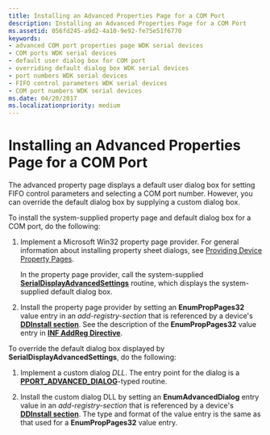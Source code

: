 ```yaml
---
title: Installing an Advanced Properties Page for a COM Port
description: Installing an Advanced Properties Page for a COM Port
ms.assetid: 056fd245-a9d2-4a10-9e92-fe75e51f6770
keywords:
- advanced COM port properties page WDK serial devices
- COM ports WDK serial devices
- default user dialog box for COM port
- overriding default dialog box WDK serial devices
- port numbers WDK serial devices
- FIFO control parameters WDK serial devices
- COM port numbers WDK serial devices
ms.date: 04/20/2017
ms.localizationpriority: medium
---
```


# Installing an Advanced Properties Page for a COM Port

The advanced property page displays a default user dialog box for setting FIFO control parameters and selecting a COM port number. However, you can override the default dialog box by supplying a custom dialog box.

To install the system-supplied property page and default dialog box for a COM port, do the following:

1. Implement a Microsoft Win32 property page provider. For general information about installing property sheet dialogs, see [Providing Device Property Pages](../install/overview-of-device-property-pages.md).

    In the property page provider, call the system-supplied [**SerialDisplayAdvancedSettings**](/windows/win32/api/msports/nf-msports-serialdisplayadvancedsettings) routine, which displays the system-supplied default dialog box.

2. Install the property page provider by setting an **EnumPropPages32** value entry in an *add-registry-section* that is referenced by a device's [**DDInstall section**](../install/inf-ddinstall-section.md). See the description of the **EnumPropPages32** value entry in [**INF AddReg Directive**](../install/inf-addreg-directive.md).

To override the default dialog box displayed by **SerialDisplayAdvancedSettings**, do the following:

1. Implement a custom dialog *DLL*. The entry point for the dialog is a [**PPORT\_ADVANCED\_DIALOG**](/previous-versions/windows/hardware/drivers/ff546956(v=vs.85))-typed routine.

2. Install the custom dialog DLL by setting an **EnumAdvancedDialog** entry value in an *add-registry-section* that is referenced by a device's [**DDInstall section**](../install/inf-ddinstall-section.md). The type and format of the value entry is the same as that used for a **EnumPropPages32** value entry.